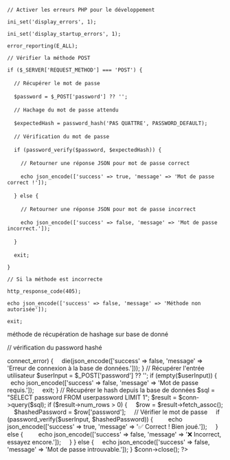 `// Activer les erreurs PHP pour le développement`

`ini_set('display_errors', 1);`

`ini_set('display_startup_errors', 1);`

`error_reporting(E_ALL);`

  

`// Vérifier la méthode POST`

`if ($_SERVER['REQUEST_METHOD'] === 'POST') {`

    `// Récupérer le mot de passe`

    `$password = $_POST['password'] ?? '';`

  

    `// Hachage du mot de passe attendu`

    `$expectedHash = password_hash('PAS QUATTRE', PASSWORD_DEFAULT);`

  

    `// Vérification du mot de passe`

    `if (password_verify($password, $expectedHash)) {`

        `// Retourner une réponse JSON pour mot de passe correct`

        `echo json_encode(['success' => true, 'message' => 'Mot de passe correct !']);`

    `} else {`

        `// Retourner une réponse JSON pour mot de passe incorrect`

        `echo json_encode(['success' => false, 'message' => 'Mot de passe incorrect.']);`

    `}`

    `exit;`

`}`

  

`// Si la méthode est incorrecte`

`http_response_code(405);`

`echo json_encode(['success' => false, 'message' => 'Méthode non autorisée']);`

`exit;`



méthode de récupération de hashage sur base de donné

// vérification du password hashé

  

<?php

header('Content-Type: application/json');

  

// Connexion à la base de données

$host = "localhost";

$username = "root";

$password = "";

$dbname = "hackathon";

  

$conn = new mysqli($host, $username, $password, $dbname);

if ($conn->connect_error) {

    die(json_encode(['success' => false, 'message' => 'Erreur de connexion à la base de données.']));

}

  

// Récupérer l'entrée utilisateur

$userInput = $_POST['password'] ?? '';

  

if (empty($userInput)) {

    echo json_encode(['success' => false, 'message' => 'Mot de passe requis.']);

    exit;

}

  

// Récupérer le hash depuis la base de données

$sql = "SELECT password FROM userpassword LIMIT 1";

$result = $conn->query($sql);

  

if ($result->num_rows > 0) {

    $row = $result->fetch_assoc();

    $hashedPassword = $row['password'];

  

    // Vérifier le mot de passe

    if (password_verify($userInput, $hashedPassword)) {

        echo json_encode(['success' => true, 'message' => '✅ Correct ! Bien joué.']);

    } else {

        echo json_encode(['success' => false, 'message' => '❌ Incorrect, essayez encore.']);

    }

} else {

    echo json_encode(['success' => false, 'message' => 'Mot de passe introuvable.']);

}

  

$conn->close();

?>